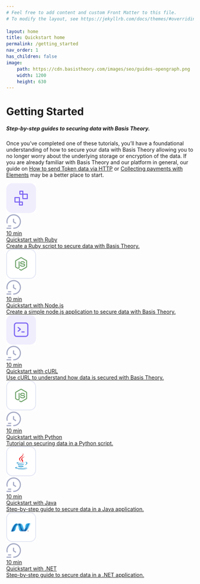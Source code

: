 ```yaml
---
# Feel free to add content and custom Front Matter to this file.
# To modify the layout, see https://jekyllrb.com/docs/themes/#overriding-theme-defaults

layout: home
title: Quickstart home
permalink: /getting_started
nav_order: 1
has_children: false
image:
    path: https://cdn.basistheory.com/images/seo/guides-opengraph.png
    width: 1200
    height: 630
---
```


<html>
    <head>
        <meta charset="utf-8">
        <title>Getting Started with Ruby, Python, .NET, Java, C#, cURL, node.js</title>
    </head>
    <body class="home-page" id="quickstarts">
        <div id="header">
            <h1>Getting Started</h1>
            <h5>Step-by-step guides to securing data with Basis Theory.</h5>
            <p>Once you’ve completed one of these tutorials, you’ll have a foundational understanding of how to secure your data with Basis Theory allowing you to no longer worry about the underlying storage or encryption of the data. If you are already familiar with Basis Theory and our platform in general, our guide on <a href="/guides/use-token-data-in-http-requests/">How to send Token data via HTTP</a> or <a href="/guides/collect-atomic-cards-with-elements/">Collecting payments with Elements</a> may be a better place to start.</p>
        </div>
        <div id="container">
            <div class="cards mb-4">
                <a class="card" href="/getting_started/quickstart_with_ruby/">
                    <div class="icon-and-time-estimate">
                        <img src="./assets/images/icons/purple-reactor.svg">
                        <div class="time-estimate">
                            <img src="./assets/images/icons/grey-time.svg">
                            <div>10 min</div>
                        </div>
                    </div>
                    <div class="card-title">Quickstart with Ruby</div>
                    <div>Create a Ruby script to secure data with Basis Theory.</div>
                </a>
                <a class="card" href="/getting_started/quickstart_with_nodejs/">
                    <div class="icon-and-time-estimate">
                        <img src="./assets/images/quickstart/quickstart_logo_nodejs.svg">
                        <div class="time-estimate">
                            <img src="./assets/images/icons/grey-time.svg">
                            <div>10 min</div>
                        </div>
                    </div>
                    <div class="card-title">Quickstart with Node.js</div>
                    <div>Create a simple node.js application to secure data with Basis Theory.</div>
                </a>
                <a class="card" href="/getting_started/quickstart_with_curl/">
                    <div class="icon-and-time-estimate">
                        <img src="./assets/images/icons/purple-terminal.svg">
                        <div class="time-estimate">
                            <img src="./assets/images/icons/grey-time.svg">
                            <div>10 min</div>
                        </div>
                    </div>
                    <div class="card-title">Quickstart with cURL</div>
                    <div>Use cURL to understand how data is secured with Basis Theory.</div>
                </a>
                <a class="card" href="/getting_started/quickstart_with_nodejs/">
                    <div class="icon-and-time-estimate">
                        <img src="./assets/images/quickstart/quickstart_logo_nodejs.svg">
                        <div class="time-estimate">
                            <img src="./assets/images/icons/grey-time.svg">
                            <div>10 min</div>
                        </div>
                    </div>
                    <div class="card-title">Quickstart with Python</div>
                    <div>Tutorial on securing data in a Python script.</div>
                </a>
                <a class="card" href="/getting_started/quickstart_with_java/">
                    <div class="icon-and-time-estimate">
                        <img src="./assets/images/quickstart/quickstart_logo_java.svg">
                        <div class="time-estimate">
                            <img src="./assets/images/icons/grey-time.svg">
                            <div>10 min</div>
                        </div>
                    </div>
                    <div class="card-title">Quickstart with Java</div>
                    <div>Step-by-step guide to secure data in a Java application.</div>
                </a>
                <a class="card" href="/getting_started/quickstart_with_dotnet/">
                    <div class="icon-and-time-estimate">
                        <img src="./assets/images/quickstart/quickstart_logo_dotnet.svg">
                        <div class="time-estimate">
                            <img src="./assets/images/icons/grey-time.svg">
                            <div>10 min</div>
                        </div>
                    </div>
                    <div class="card-title">Quickstart with .NET</div>
                    <div>Step-by-step guide to secure data in a .NET application.</div>
                </a>
            </div>
        </div>
    </body>
</html>
